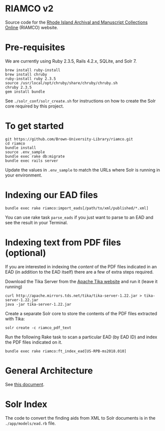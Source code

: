 # RIAMCO v2
Source code for the [Rhode Island Archival and Manuscript Collections Online](http://riamco.org) (RIAMCO) website.


# Pre-requisites
We are currently using Ruby 2.3.5, Rails 4.2.x, SQLite, and Solr 7.

```
brew install ruby-install
brew install chruby
ruby-install ruby 2.3.5
source /usr/local/opt/chruby/share/chruby/chruby.sh
chruby 2.3.5
gem install bundle
```

See `./solr_conf/solr_create.sh` for instructions on how to create the Solr core required by this project.


# To get started
```
git https://github.com/Brown-University-Library/riamco.git
cd riamco
bundle install
source .env_sample
bundle exec rake db:migrate
bundle exec rails server
```

Update the values in `.env_sample` to match the URLs where Solr is running in
your environment.


# Indexing our EAD files
```
bundle exec rake riamco:import_eads[/path/to/xml/published/*.xml]
```

You can use rake task `parse_eads` if you just want to parse to an EAD and see the result in your Terminal.


# Indexing text from PDF files (optional)
If you are interested in indexing the *content* of the PDF files indicated in an EAD (in addition to the EAD itself) there are a few of extra steps required.

Download the Tika Server from the [Apache Tika website](http://tika.apache.org/download.html) and run it (leave it running)

```
curl http://apache.mirrors.tds.net/tika/tika-server-1.22.jar > tika-server-1.22.jar
java -jar tika-server-1.22.jar
```

Create a separate Solr core to store the contents of the PDF files extracted with Tika:

```
solr create -c riamco_pdf_text
```

Run the following Rake task to scan a particular EAD (by EAD ID) and index the PDF files indicated on it.

```
bundle exec rake riamco:ft_index_ead[US-RPB-ms2018.010]
```


# General Architecture

See [this document](https://docs.google.com/document/d/1zQG6yT5sITz8JeCn4ILDOLy1nT5XAY6MwSRHm36Pwog/).


# Solr Index
The code to convert the finding aids from XML to Solr documents is in the `./app/models/ead.rb` file.

